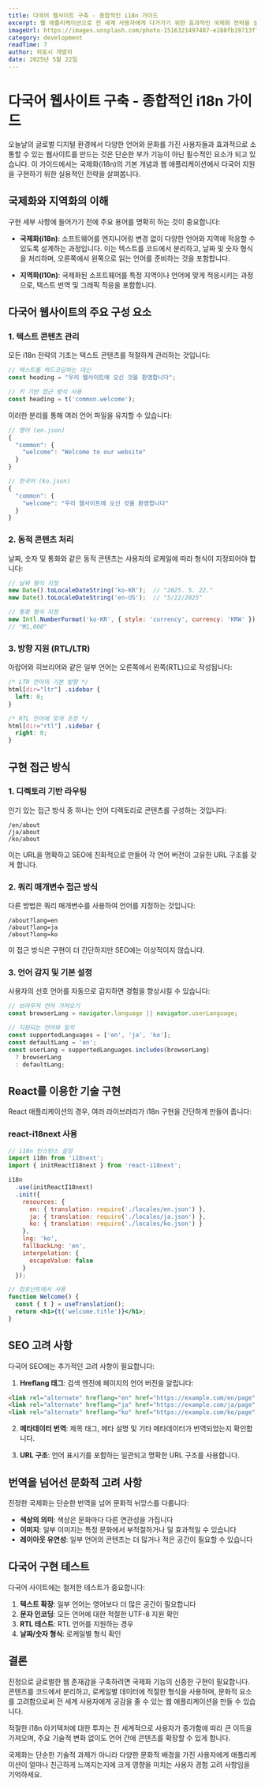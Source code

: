 ```yaml
---
title: 다국어 웹사이트 구축 - 종합적인 i18n 가이드
excerpt: 웹 애플리케이션으로 전 세계 사용자에게 다가가기 위한 효과적인 국제화 전략을 설계하고 구현하는 방법을 알아보세요.
imageUrl: https://images.unsplash.com/photo-1516321497487-e288fb19713f?ixlib=rb-4.0.3&ixid=MnwxMjA3fDB8MHxwaG90by1wYWdlfHx8fGVufDB8fHx8&auto=format&fit=crop&w=800&h=400
category: development
readTime: 7
author: 히로시 개발자
date: 2025년 5월 22일
---
```


# 다국어 웹사이트 구축 - 종합적인 i18n 가이드

오늘날의 글로벌 디지털 환경에서 다양한 언어와 문화를 가진 사용자들과 효과적으로 소통할 수 있는 웹사이트를 만드는 것은 단순한 부가 기능이 아닌 필수적인 요소가 되고 있습니다. 이 가이드에서는 국제화(i18n)의 기본 개념과 웹 애플리케이션에서 다국어 지원을 구현하기 위한 실용적인 전략을 살펴봅니다.

## 국제화와 지역화의 이해

구현 세부 사항에 들어가기 전에 주요 용어를 명확히 하는 것이 중요합니다:

- **국제화(i18n)**: 소프트웨어를 엔지니어링 변경 없이 다양한 언어와 지역에 적응할 수 있도록 설계하는 과정입니다. 이는 텍스트를 코드에서 분리하고, 날짜 및 숫자 형식을 처리하며, 오른쪽에서 왼쪽으로 읽는 언어를 준비하는 것을 포함합니다.

- **지역화(l10n)**: 국제화된 소프트웨어를 특정 지역이나 언어에 맞게 적응시키는 과정으로, 텍스트 번역 및 그래픽 적응을 포함합니다.

## 다국어 웹사이트의 주요 구성 요소

### 1. 텍스트 콘텐츠 관리

모든 i18n 전략의 기초는 텍스트 콘텐츠를 적절하게 관리하는 것입니다:

```javascript
// 텍스트를 하드코딩하는 대신
const heading = "우리 웹사이트에 오신 것을 환영합니다";

// 키 기반 접근 방식 사용
const heading = t('common.welcome');
```

이러한 분리를 통해 여러 언어 파일을 유지할 수 있습니다:

```javascript
// 영어 (en.json)
{
  "common": {
    "welcome": "Welcome to our website"
  }
}

// 한국어 (ko.json)
{
  "common": {
    "welcome": "우리 웹사이트에 오신 것을 환영합니다"
  }
}
```

### 2. 동적 콘텐츠 처리

날짜, 숫자 및 통화와 같은 동적 콘텐츠는 사용자의 로케일에 따라 형식이 지정되어야 합니다:

```javascript
// 날짜 형식 지정
new Date().toLocaleDateString('ko-KR');  // "2025. 5. 22."
new Date().toLocaleDateString('en-US');  // "5/22/2025"

// 통화 형식 지정
new Intl.NumberFormat('ko-KR', { style: 'currency', currency: 'KRW' }).format(1000)
// "₩1,000"
```

### 3. 방향 지원 (RTL/LTR)

아랍어와 히브리어와 같은 일부 언어는 오른쪽에서 왼쪽(RTL)으로 작성됩니다:

```css
/* LTR 언어의 기본 방향 */
html[dir="ltr"] .sidebar {
  left: 0;
}

/* RTL 언어에 맞게 조정 */
html[dir="rtl"] .sidebar {
  right: 0;
}
```

## 구현 접근 방식

### 1. 디렉토리 기반 라우팅

인기 있는 접근 방식 중 하나는 언어 디렉토리로 콘텐츠를 구성하는 것입니다:

```
/en/about
/ja/about
/ko/about
```

이는 URL을 명확하고 SEO에 친화적으로 만들어 각 언어 버전이 고유한 URL 구조를 갖게 합니다.

### 2. 쿼리 매개변수 접근 방식

다른 방법은 쿼리 매개변수를 사용하여 언어를 지정하는 것입니다:

```
/about?lang=en
/about?lang=ja
/about?lang=ko
```

이 접근 방식은 구현이 더 간단하지만 SEO에는 이상적이지 않습니다.

### 3. 언어 감지 및 기본 설정

사용자의 선호 언어를 자동으로 감지하면 경험을 향상시킬 수 있습니다:

```javascript
// 브라우저 언어 가져오기
const browserLang = navigator.language || navigator.userLanguage;

// 지원되는 언어와 일치
const supportedLanguages = ['en', 'ja', 'ko'];
const defaultLang = 'en';
const userLang = supportedLanguages.includes(browserLang) 
  ? browserLang 
  : defaultLang;
```

## React를 이용한 기술 구현

React 애플리케이션의 경우, 여러 라이브러리가 i18n 구현을 간단하게 만들어 줍니다:

### react-i18next 사용

```jsx
// i18n 인스턴스 설정
import i18n from 'i18next';
import { initReactI18next } from 'react-i18next';

i18n
  .use(initReactI18next)
  .init({
    resources: {
      en: { translation: require('./locales/en.json') },
      ja: { translation: require('./locales/ja.json') },
      ko: { translation: require('./locales/ko.json') }
    },
    lng: 'ko',
    fallbackLng: 'en',
    interpolation: {
      escapeValue: false
    }
  });

// 컴포넌트에서 사용
function Welcome() {
  const { t } = useTranslation();
  return <h1>{t('welcome.title')}</h1>;
}
```

## SEO 고려 사항

다국어 SEO에는 추가적인 고려 사항이 필요합니다:

1. **Hreflang 태그**: 검색 엔진에 페이지의 언어 버전을 알립니다:

```html
<link rel="alternate" hreflang="en" href="https://example.com/en/page" />
<link rel="alternate" hreflang="ja" href="https://example.com/ja/page" />
<link rel="alternate" hreflang="ko" href="https://example.com/ko/page" />
```

2. **메타데이터 번역**: 제목 태그, 메타 설명 및 기타 메타데이터가 번역되었는지 확인합니다.

3. **URL 구조**: 언어 표시기를 포함하는 일관되고 명확한 URL 구조를 사용합니다.

## 번역을 넘어선 문화적 고려 사항

진정한 국제화는 단순한 번역을 넘어 문화적 뉘앙스를 다룹니다:

- **색상의 의미**: 색상은 문화마다 다른 연관성을 가집니다
- **이미지**: 일부 이미지는 특정 문화에서 부적절하거나 덜 효과적일 수 있습니다
- **레이아웃 유연성**: 일부 언어의 콘텐츠는 더 많거나 적은 공간이 필요할 수 있습니다

## 다국어 구현 테스트

다국어 사이트에는 철저한 테스트가 중요합니다:

1. **텍스트 확장**: 일부 언어는 영어보다 더 많은 공간이 필요합니다
2. **문자 인코딩**: 모든 언어에 대한 적절한 UTF-8 지원 확인
3. **RTL 테스트**: RTL 언어를 지원하는 경우
4. **날짜/숫자 형식**: 로케일별 형식 확인

## 결론

진정으로 글로벌한 웹 존재감을 구축하려면 국제화 기능의 신중한 구현이 필요합니다. 콘텐츠를 코드에서 분리하고, 로케일별 데이터에 적절한 형식을 사용하며, 문화적 요소를 고려함으로써 전 세계 사용자에게 공감을 줄 수 있는 웹 애플리케이션을 만들 수 있습니다.

적절한 i18n 아키텍처에 대한 투자는 전 세계적으로 사용자가 증가함에 따라 큰 이득을 가져오며, 주요 기술적 변화 없이도 언어 간에 콘텐츠를 확장할 수 있게 합니다.

국제화는 단순한 기술적 과제가 아니라 다양한 문화적 배경을 가진 사용자에게 애플리케이션이 얼마나 친근하게 느껴지는지에 크게 영향을 미치는 사용자 경험 고려 사항임을 기억하세요.